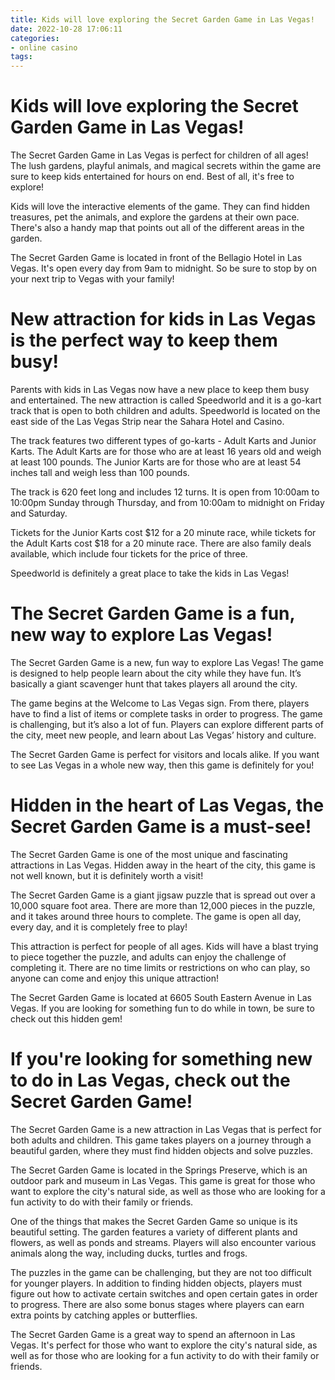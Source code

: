 ```yaml
---
title: Kids will love exploring the Secret Garden Game in Las Vegas!
date: 2022-10-28 17:06:11
categories:
- online casino
tags:
---
```



#  Kids will love exploring the Secret Garden Game in Las Vegas!

The Secret Garden Game in Las Vegas is perfect for children of all ages! The lush gardens, playful animals, and magical secrets within the game are sure to keep kids entertained for hours on end. Best of all, it's free to explore!

Kids will love the interactive elements of the game. They can find hidden treasures, pet the animals, and explore the gardens at their own pace. There's also a handy map that points out all of the different areas in the garden.

The Secret Garden Game is located in front of the Bellagio Hotel in Las Vegas. It's open every day from 9am to midnight. So be sure to stop by on your next trip to Vegas with your family!

#  New attraction for kids in Las Vegas is the perfect way to keep them busy!

Parents with kids in Las Vegas now have a new place to keep them busy and entertained. The new attraction is called Speedworld and it is a go-kart track that is open to both children and adults. Speedworld is located on the east side of the Las Vegas Strip near the Sahara Hotel and Casino.

The track features two different types of go-karts - Adult Karts and Junior Karts. The Adult Karts are for those who are at least 16 years old and weigh at least 100 pounds. The Junior Karts are for those who are at least 54 inches tall and weigh less than 100 pounds.

The track is 620 feet long and includes 12 turns. It is open from 10:00am to 10:00pm Sunday through Thursday, and from 10:00am to midnight on Friday and Saturday.

Tickets for the Junior Karts cost $12 for a 20 minute race, while tickets for the Adult Karts cost $18 for a 20 minute race. There are also family deals available, which include four tickets for the price of three.

Speedworld is definitely a great place to take the kids in Las Vegas!

#  The Secret Garden Game is a fun, new way to explore Las Vegas!

The Secret Garden Game is a new, fun way to explore Las Vegas! The game is designed to help people learn about the city while they have fun. It’s basically a giant scavenger hunt that takes players all around the city.

The game begins at the Welcome to Las Vegas sign. From there, players have to find a list of items or complete tasks in order to progress. The game is challenging, but it’s also a lot of fun. Players can explore different parts of the city, meet new people, and learn about Las Vegas’ history and culture.

The Secret Garden Game is perfect for visitors and locals alike. If you want to see Las Vegas in a whole new way, then this game is definitely for you!

#  Hidden in the heart of Las Vegas, the Secret Garden Game is a must-see!

The Secret Garden Game is one of the most unique and fascinating attractions in Las Vegas. Hidden away in the heart of the city, this game is not well known, but it is definitely worth a visit!

The Secret Garden Game is a giant jigsaw puzzle that is spread out over a 10,000 square foot area. There are more than 12,000 pieces in the puzzle, and it takes around three hours to complete. The game is open all day, every day, and it is completely free to play!

This attraction is perfect for people of all ages. Kids will have a blast trying to piece together the puzzle, and adults can enjoy the challenge of completing it. There are no time limits or restrictions on who can play, so anyone can come and enjoy this unique attraction!

The Secret Garden Game is located at 6605 South Eastern Avenue in Las Vegas. If you are looking for something fun to do while in town, be sure to check out this hidden gem!

#  If you're looking for something new to do in Las Vegas, check out the Secret Garden Game!

The Secret Garden Game is a new attraction in Las Vegas that is perfect for both adults and children. This game takes players on a journey through a beautiful garden, where they must find hidden objects and solve puzzles.

The Secret Garden Game is located in the Springs Preserve, which is an outdoor park and museum in Las Vegas. This game is great for those who want to explore the city's natural side, as well as those who are looking for a fun activity to do with their family or friends.

One of the things that makes the Secret Garden Game so unique is its beautiful setting. The garden features a variety of different plants and flowers, as well as ponds and streams. Players will also encounter various animals along the way, including ducks, turtles and frogs.

The puzzles in the game can be challenging, but they are not too difficult for younger players. In addition to finding hidden objects, players must figure out how to activate certain switches and open certain gates in order to progress. There are also some bonus stages where players can earn extra points by catching apples or butterflies.

The Secret Garden Game is a great way to spend an afternoon in Las Vegas. It's perfect for those who want to explore the city's natural side, as well as for those who are looking for a fun activity to do with their family or friends.